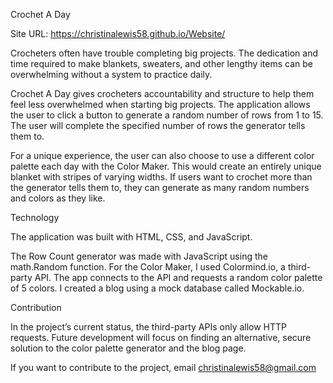 Crochet A Day

Site URL: https://christinalewis58.github.io/Website/

Crocheters often have trouble completing big projects. The dedication and time required to make blankets, sweaters, and other lengthy items can be overwhelming without a system to practice daily.

Crochet A Day gives crocheters accountability and structure to help them feel less overwhelmed when starting big projects. The application allows the user to click a button to generate a random number of rows  from 1 to 15. The user will complete the specified number of rows the generator tells them to. 

For a unique experience, the user can also choose to use a different color palette each day with the Color Maker. This would create an entirely unique blanket with stripes of varying widths. If users want to crochet more than the generator tells them to, they can generate as many random numbers and colors as they like.

Technology

The application was built with HTML, CSS, and JavaScript. 

The Row Count generator was made with JavaScript using the math.Random function. For the Color Maker, I used Colormind.io, a third-party API. The app connects to the API and requests a random color palette of 5 colors. I created a blog using a mock database called Mockable.io.

Contribution

In the project’s current status, the third-party APIs only allow HTTP requests. Future development will focus on finding an alternative, secure solution to the color palette generator and the blog page. 

If you want to contribute to the project, email christinalewis58@gmail.com
